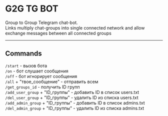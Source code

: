 # G2G TG BOT
Group to Group Telegram chat-bot. \
Links multiply chat-groups into single connected network 
and allow exchange messages between all connected groups 

---

## Commands
`/start` - вызов бота \
`/on` - бот слушает сообщения \
`/off` - бот игнорирует сообщения \
`/all` + "твое_сообщение" - отправить всем \
`/get_groups_id` - получить ID групп \
`/add_user_group` + "ID_группы" - добавить ID в список users.txt \
`/del_user_group` + "ID_группы" - удалить ID из списка users.txt \
`/add_admin_group` + "ID_группы" - добавить ID в список admins.txt \
`/del_admin_group` + "ID_группы" - удалить ID из списка admins.txt 
